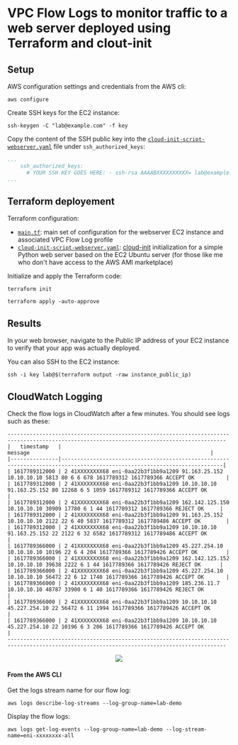 # VPC Flow Logs to monitor traffic to a web server deployed using Terraform and clout-init

## Setup

AWS configuration settings and credentials from the AWS cli:
```
aws configure
```

Create SSH keys for the EC2 instance:
```
ssh-keygen -C "lab@example.com" -f key
```

Copy the content of the SSH public key into the [`cloud-init-script-webserver.yaml`](cloud-init-script-webserver.yaml) file under `ssh_authorized_keys`:
```YAML
...
    ssh_authorized_keys:
      # YOUR SSH KEY GOES HERE: - ssh-rsa AAAABXXXXXXXXXX= lab@example.com
...
```

## Terraform deployement  

Terraform configuration:  
- [`main.tf`](main.tf): main set of configuration for the webserver EC2 instance and associated VPC Flow Log profile
- [`cloud-init-script-webserver.yaml`](cloud-init-script-webserver.yaml): [cloud-init](https://learn.hashicorp.com/tutorials/terraform/cloud-init) initialization for a simple Python web server based on the EC2 Ubuntu server (for those like me who don't have access to the AWS AMI marketplace)

Initialize and apply the Terraform code:
```
terraform init  

terraform apply -auto-approve
```

## Results  

In your web browser, navigate to the Public IP address of your EC2 instance to verify that your app was actually deployed.  

You can also SSH to the EC2 instance:  
```
ssh -i key lab@$(terraform output -raw instance_public_ip)
```

## CloudWatch Logging

Check the flow logs in CloudWatch after a few minutes.
You should see logs such as these:
```
-------------------------------------------------------------------------------------------------------------------------------------------
|   timestamp   |                                                         message                                                         |
|---------------|-------------------------------------------------------------------------------------------------------------------------|
| 1617789312000 | 2 41XXXXXXXX68 eni-0aa22b3f1bb9a1209 91.163.25.152 10.10.10.10 5813 80 6 6 678 1617789312 1617789366 ACCEPT OK          |
| 1617789312000 | 2 41XXXXXXXX68 eni-0aa22b3f1bb9a1209 10.10.10.10 91.163.25.152 80 12268 6 5 1059 1617789312 1617789366 ACCEPT OK        |
| 1617789312000 | 2 41XXXXXXXX68 eni-0aa22b3f1bb9a1209 162.142.125.150 10.10.10.10 30909 17780 6 1 44 1617789312 1617789366 REJECT OK     |
| 1617789312000 | 2 41XXXXXXXX68 eni-0aa22b3f1bb9a1209 91.163.25.152 10.10.10.10 2122 22 6 40 5837 1617789312 1617789486 ACCEPT OK        |
| 1617789312000 | 2 41XXXXXXXX68 eni-0aa22b3f1bb9a1209 10.10.10.10 91.163.25.152 22 2122 6 32 6582 1617789312 1617789486 ACCEPT OK        |
| 1617789366000 | 2 41XXXXXXXX68 eni-0aa22b3f1bb9a1209 45.227.254.10 10.10.10.10 10196 22 6 4 204 1617789366 1617789426 ACCEPT OK         |
| 1617789366000 | 2 41XXXXXXXX68 eni-0aa22b3f1bb9a1209 162.142.125.152 10.10.10.10 39638 2222 6 1 44 1617789366 1617789426 REJECT OK      |
| 1617789366000 | 2 41XXXXXXXX68 eni-0aa22b3f1bb9a1209 45.227.254.10 10.10.10.10 56472 22 6 12 1740 1617789366 1617789426 ACCEPT OK       |
| 1617789366000 | 2 41XXXXXXXX68 eni-0aa22b3f1bb9a1209 185.236.11.7 10.10.10.10 48787 33900 6 1 40 1617789366 1617789426 REJECT OK        |
| 1617789366000 | 2 41XXXXXXXX68 eni-0aa22b3f1bb9a1209 10.10.10.10 45.227.254.10 22 56472 6 11 1994 1617789366 1617789426 ACCEPT OK       |
| 1617789366000 | 2 41XXXXXXXX68 eni-0aa22b3f1bb9a1209 10.10.10.10 45.227.254.10 22 10196 6 3 206 1617789366 1617789426 ACCEPT OK         |
-------------------------------------------------------------------------------------------------------------------------------------------  
```

<p align="center">
<img src="https://d2908q01vomqb2.cloudfront.net/da4b9237bacccdf19c0760cab7aec4a8359010b0/2019/09/13/2019-08-13_10-41-04.png">
</p>


#### From the AWS CLI  

Get the logs stream name for our flow log:
```
aws logs describe-log-streams --log-group-name=lab-demo
```

Display the flow logs:
```
aws logs get-log-events --log-group-name=lab-demo --log-stream-name=eni-xxxxxxxx-all
```


